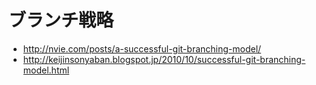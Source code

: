 ﻿# ブランチ戦略

- http://nvie.com/posts/a-successful-git-branching-model/
- http://keijinsonyaban.blogspot.jp/2010/10/successful-git-branching-model.html
